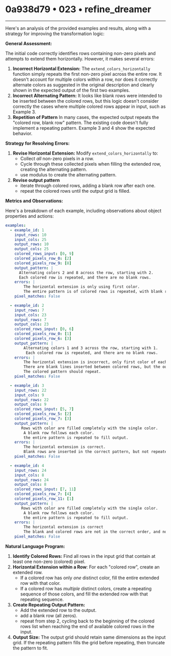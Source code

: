 # 0a938d79 • 023 • refine_dreamer

---
Here's an analysis of the provided examples and results, along with a strategy for improving the transformation logic:

**General Assessment:**

The initial code correctly identifies rows containing non-zero pixels and attempts to extend them horizontally. However, it makes several errors:

1.  **Incorrect Horizontal Extension:** The `extend_colors_horizontally` function simply repeats the first non-zero pixel across the entire row. It doesn't account for multiple colors within a row, nor does it correctly alternate colors as suggested in the original description and clearly shown in the expected output of the first two examples.
2.  **Incorrect Alternating Pattern:** It looks like blank rows were intended to be inserted between the colored rows, but this logic doesn't consider correctly the cases where multiple colored rows appear in input, such as Example 3.
3.  **Repetition of Pattern** In many cases, the expected output repeats the "colored row, blank row" pattern. The existing code doesn't fully implement a repeating pattern. Example 3 and 4 show the expected behavior.

**Strategy for Resolving Errors:**

1.  **Revise Horizontal Extension:** Modify `extend_colors_horizontally` to:
    *   Collect *all* non-zero pixels in a row.
    *   Cycle through these collected pixels when filling the extended row, creating the alternating pattern.
    * use modulus to create the alternating pattern.
2.  **Revise output pattern**
    * iterate through colored rows, adding a blank row after each one.
    * repeat the colored rows until the output grid is filled.

**Metrics and Observations:**

Here's a breakdown of each example, including observations about object properties and actions:

```yaml
examples:
  - example_id: 1
    input_rows: 10
    input_cols: 25
    output_rows: 10
    output_cols: 25
    colored_rows_input: [0, 9]
    colored_pixels_row_0: [2]
    colored_pixels_row_9: [8]
    output_pattern: |
      Alternating colors 2 and 8 across the row, starting with 2.
      Each colored row is repeated, and there are no blank rows.
    errors: |
        The horizontal extension is only using first color.
        The entire pattern is of colored rows is repeated, with blank rows inserted, rather than just a single instance of color, blank row.
    pixel_matches: False

  - example_id: 2
    input_rows: 7
    input_cols: 23
    output_rows: 7
    output_cols: 23
    colored_rows_input: [0, 6]
    colored_pixels_row_0: [1]
    colored_pixels_row_6: [3]
    output_pattern: |
        Alternating colors 1 and 3 across the row, starting with 1.
         Each colored row is repeated, and there are no blank rows.
    errors: |
        The horizontal extension is incorrect, only first color of each row is used.
        There are blank lines inserted between colored rows, but the output shows no blank rows.
        The colored pattern should repeat.
    pixel_matches: False

  - example_id: 3
    input_rows: 22
    input_cols: 9
    output_rows: 22
    output_cols: 9
    colored_rows_input: [5, 7]
    colored_pixels_row_5: [2]
    colored_pixels_row_7: [3]
    output_pattern: |
       Rows with color are filled completely with the single color.
        A blank row follows each color.
        the entire pattern is repeated to fill output.
    errors: |
        The horizontal extension is correct.
        Blank rows are inserted in the correct pattern, but not repeated correctly
    pixel_matches: False

  - example_id: 4
    input_rows: 24
    input_cols: 8
    output_rows: 24
    output_cols: 8
    colored_rows_input: [7, 11]
    colored_pixels_row_7: [4]
    colored_pixels_row_11: [1]
    output_pattern: |
       Rows with color are filled completely with the single color.
        A blank row follows each color.
        the entire pattern is repeated to fill output.
    errors: |
        The horizontal extension is correct
        The blank and colored rows are not in the correct order, and not repeated correctly.
    pixel_matches: False
```

**Natural Language Program:**

1.  **Identify Colored Rows:** Find all rows in the input grid that contain at least one non-zero (colored) pixel.
2.  **Horizontal Extension within a Row**: For each "colored row", create an extended row.
    *   If a colored row has only *one* distinct color, fill the entire extended row with that color.
    *   If a colored row has *multiple* distinct colors, create a repeating sequence of those colors, and fill the extended row with that repeating sequence.
3.  **Create Repeating Output Pattern:**
    * Add the extended row to the output.
    * add a blank row (all zeros).
    * repeat from step 2, cycling back to the beginning of the colored rows list
      when reaching the end of available colored rows in the input.
4. **Output Size:** The output grid should retain same dimensions as the input
   grid. If the repeating pattern fills the grid before repeating, then truncate
   the pattern to fit.



